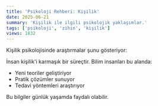 ```yaml
---
title: 'Psikoloji Rehberi: Kişilik'
date: 2025-06-21
summary: 'Kişilik ile ilgili psikolojik yaklaşımlar.'
tags: ['psikoloji', 'zihin', 'kişilik']
views: 1832
---
```


Kişilik psikolojisinde araştırmalar şunu gösteriyor:

İnsan kişilik'i karmaşık bir süreçtir. Bilim insanları bu alanda:
- Yeni teoriler geliştiriyor
- Pratik çözümler sunuyor
- Tedavi yöntemleri araştırıyor

Bu bilgiler günlük yaşamda faydalı olabilir.